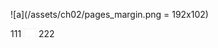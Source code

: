 ![a](/assets/ch02/pages_margin.png = 192x102)

111 <img src="/assets/ch02/pages_margin.png" width="20px" >  222